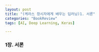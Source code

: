 ```yaml
---
layout: post
title: "(케라스 창시자에게 배우는 딥러닝)1. 서론"
categories: "BookReview"
tags: [AI, Deep Learning, Keras]

---
```



### 1장. 서론

